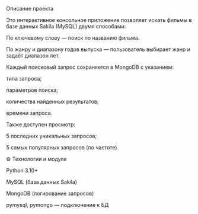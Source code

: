 Описание проекта

Это интерактивное консольное приложение позволяет искать фильмы в базе данных Sakila (MySQL) двумя способами:

По ключевому слову — поиск по названию фильма.

По жанру и диапазону годов выпуска — пользователь выбирает жанр и задаёт диапазон лет.

Каждый поисковый запрос сохраняется в MongoDB с указанием:

типа запроса;

параметров поиска;

количества найденных результатов;

времени запроса.

Также доступен просмотр:

5 последних уникальных запросов;

5 самых популярных запросов (по частоте).

⚙️ Технологии и модули

Python 3.10+

MySQL (база данных Sakila)

MongoDB (логирование запросов)

pymysql, pymongo — подключение к БД

